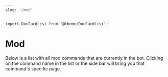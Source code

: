 ```yaml
---
slug: '/mod'
---
```

```mdx-code-block
import DocCardList from '@theme/DocCardList';
```

# Mod
Below is a list with all mod commands that are currently in the bot. Clicking on the command name in the list or the side bar will bring you that command's specific page.
<DocCardList/>
